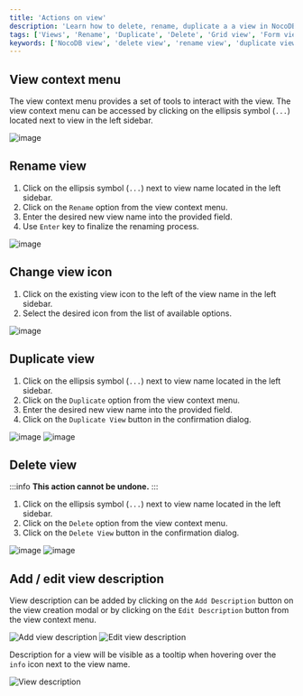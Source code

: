 ```yaml
---
title: 'Actions on view'
description: 'Learn how to delete, rename, duplicate a a view in NocoDB.'
tags: ['Views', 'Rename', 'Duplicate', 'Delete', 'Grid view', 'Form view', 'Kanban view', 'Gallery view']
keywords: ['NocoDB view', 'delete view', 'rename view', 'duplicate view']
---
```


## View context menu

The view context menu provides a set of tools to interact with the view. The view context menu can be accessed by clicking on the ellipsis symbol (`...`) located next to view in the left sidebar.

![image](/img/v2/views/view-context-menu.png)


## Rename view

1. Click on the ellipsis symbol (`...`) next to view name located in the left sidebar.
2. Click on the `Rename` option from the view context menu.
3. Enter the desired new view name into the provided field.
4. Use `Enter` key to finalize the renaming process.

![image](/img/v2/views/view-context-menu.png)

## Change view icon

1. Click on the existing view icon to the left of the view name in the left sidebar.
2. Select the desired icon from the list of available options.

![image](/img/v2/views/view-change-icon.png)


## Duplicate view

1. Click on the ellipsis symbol (`...`) next to view name located in the left sidebar.
2. Click on the `Duplicate` option from the view context menu.
3. Enter the desired new view name into the provided field.
4. Click on the `Duplicate View` button in the confirmation dialog.

![image](/img/v2/views/view-context-menu.png)
![image](/img/v2/views/duplicate-confirmation.png)

## Delete view

:::info
**This action cannot be undone.**
:::

1. Click on the ellipsis symbol (`...`) next to view name located in the left sidebar.
2. Click on the `Delete` option from the view context menu.
3. Click on the `Delete View` button in the confirmation dialog.

![image](/img/v2/views/view-context-menu.png)
![image](/img/v2/views/delete-view-confirmation.png)

## Add / edit view description
View description can be added by clicking on the `Add Description` button on the view creation modal or by clicking on the `Edit Description` button from the view context menu.

![Add view description](/img/v2/views/add-view-description.png)
![Edit view description](/img/v2/views/edit-view-description.png)


Description for a view will be visible as a tooltip when hovering over the `info` icon next to the view name.

![View description](/img/v2/views/view-description.png)

